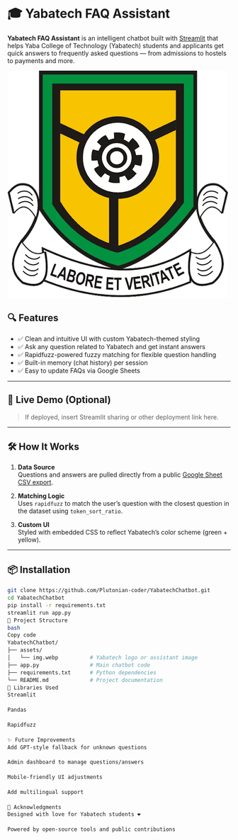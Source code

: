 # 🎓 Yabatech FAQ Assistant

**Yabatech FAQ Assistant** is an intelligent chatbot built with [Streamlit](https://streamlit.io/) that helps Yaba College of Technology (Yabatech) students and applicants get quick answers to frequently asked questions — from admissions to hostels to payments and more.

![Chatbot Demo](assets/img.webp)

## 🔍 Features

- ✅ Clean and intuitive UI with custom Yabatech-themed styling
- ✅ Ask any question related to Yabatech and get instant answers
- ✅ Rapidfuzz-powered fuzzy matching for flexible question handling
- ✅ Built-in memory (chat history) per session
- ✅ Easy to update FAQs via Google Sheets

---

## 🚀 Live Demo (Optional)
> If deployed, insert Streamlit sharing or other deployment link here.

---

## 🛠️ How It Works

1. **Data Source**  
   Questions and answers are pulled directly from a public [Google Sheet CSV export](https://docs.google.com/spreadsheets/d/1iuMdndmSVkq8JR6Ir42s29-_3QHcGOX6/export?format=csv).

2. **Matching Logic**  
   Uses `rapidfuzz` to match the user’s question with the closest question in the dataset using `token_sort_ratio`.

3. **Custom UI**  
   Styled with embedded CSS to reflect Yabatech’s color scheme (green + yellow).

---

## 📦 Installation

```bash
git clone https://github.com/Plutonian-coder/YabatechChatbot.git
cd YabatechChatbot
pip install -r requirements.txt
streamlit run app.py
📁 Project Structure
bash
Copy code
YabatechChatbot/
├── assets/
│   └── img.webp          # Yabatech logo or assistant image
├── app.py                # Main chatbot code
├── requirements.txt      # Python dependencies
└── README.md             # Project documentation
🧠 Libraries Used
Streamlit

Pandas

Rapidfuzz

✨ Future Improvements
Add GPT-style fallback for unknown questions

Admin dashboard to manage questions/answers

Mobile-friendly UI adjustments

Add multilingual support

🙌 Acknowledgments
Designed with love for Yabatech students ❤️

Powered by open-source tools and public contributions

